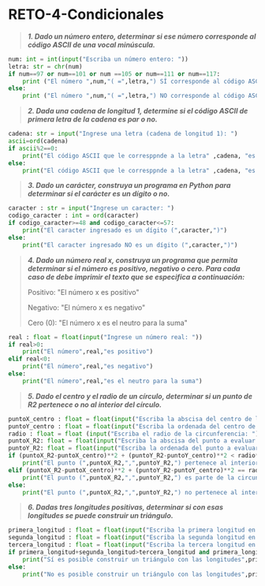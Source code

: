# RETO-4-Condicionales
>***1. Dado un número entero, determinar si ese número corresponde al código ASCII de una vocal minúscula.***
```python
num: int = int(input("Escriba un número entero: "))
letra: str = chr(num)
if num==97 or num==101 or num ==105 or num==111 or num==117:
    print ("El número ",num,"( =",letra,") SÍ corresponde al código ASCII de una vocal en minúscula")
else:
    print ("El número ",num,"( =",letra,") NO corresponde al código ASCII de una vocal en minúscula")
```
>***2. Dada una cadena de longitud 1, determine si el código ASCII de primera letra de la cadena es par o no.***
```python
cadena: str = input("Ingrese una letra (cadena de longitud 1): ")
ascii=ord(cadena)
if ascii%2==0:
    print("El código ASCII que le corresppnde a la letra" ,cadena, "es un número par (",ascii,")")
else:
    print("El código ASCII que le corresppnde a la letra" ,cadena, "es un número impar (",ascii,")")
```
>***3. Dado un carácter, construya un programa en Python para determinar si el carácter es un dígito o no.***
```python
caracter : str = input("Ingrese un caracter: ")
codigo_caracter : int = ord(caracter)
if codigo_caracter>=48 and codigo_caracter<=57:
    print("El caracter ingresado es un dígito (",caracter,")")
else:
    print("El caracter ingresado NO es un dígito (",caracter,")")
```
>***4. Dado un número real x, construya un programa que permita determinar si el número es positivo, negativo o cero. Para cada caso de debe imprimir el texto que se especifica a continuación:***
>
>Positivo: "El número x es positivo"
>
>Negativo: "El número x es negativo"
>
>Cero (0): "El número x es el neutro para la suma"
```python
real : float = float(input("Ingrese un número real: "))
if real>0:
    print("El número",real,"es positivo")
elif real<0:
    print("El número",real,"es negativo")
else:
    print("El número",real,"es el neutro para la suma")
```
>***5. Dado el centro y el radio de un círculo, determinar si un punto de R2 pertenece o no al interior del círculo.***
```python
puntoX_centro : float = float(input("Escriba la abscisa del centro de la circunferencia: "))
puntoY_centro : float = float(input("Escriba la ordenada del centro de la circunferencia: "))
radio : float = float (input("Escriba el radio de la circunferencia: "))
puntoX_R2: float = float(input("Escriba la abscisa del punto a evaluar: "))
puntoY_R2: float = float(input("Escriba la ordenada del punto a evaluar: "))
if (puntoX_R2-puntoX_centro)**2 + (puntoY_R2-puntoY_centro)**2 < radio**2:
    print("El punto (",puntoX_R2,",",puntoY_R2,") pertenece al interior de la circunferencia")
elif (puntoX_R2-puntoX_centro)**2 + (puntoY_R2-puntoY_centro)**2 == radio**2:
    print("El punto (",puntoX_R2,",",puntoY_R2,") es parte de la circunferencia")
else:
    print("El punto (",puntoX_R2,",",puntoY_R2,") no pertenece al interior de la circunferencia")
```
>***6. Dadas tres longitudes positivas, determinar si con esas longitudes se puede construir un triángulo.***
```python
primera_longitud : float = float(input("Escriba la primera longitud en centímetros: "))
segunda_longitud : float = float(input("Escriba la segunda longitud en centímetros: "))
tercera_longitud : float = float(input("Escriba la tercera longitud en centímetros: "))
if primera_longitud+segunda_longitud>tercera_longitud and primera_longitud+tercera_longitud>segunda_longitud and segunda_longitud+tercera_longitud>primera_longitud:
    print("Sí es posible construir un triángulo con las longitudes",primera_longitud,",",segunda_longitud,"y",tercera_longitud)
else:
    print("No es posible construir un triángulo con las longitudes",primera_longitud,",",segunda_longitud,"y",tercera_longitud)
```
